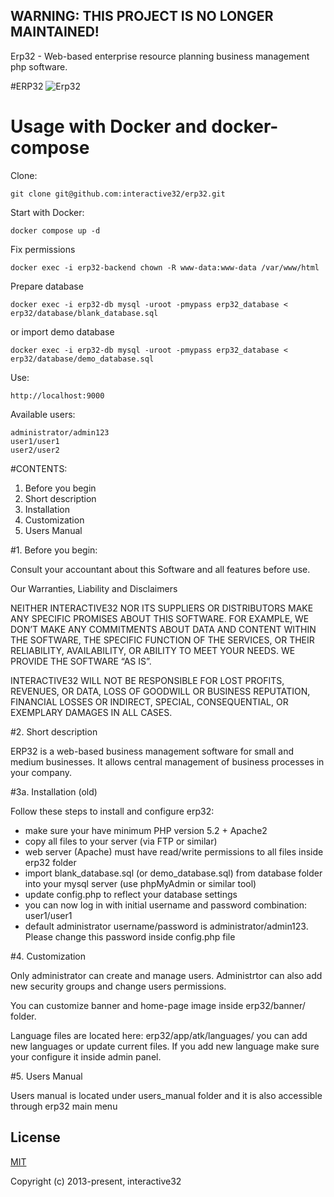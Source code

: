 
## WARNING: THIS PROJECT IS NO LONGER MAINTAINED!

Erp32 - Web-based enterprise resource planning business management php software.

#ERP32
![Erp32](http://interactive32.com/resources/erp32_github.jpg)

# Usage with Docker and docker-compose
Clone:
```
git clone git@github.com:interactive32/erp32.git
```

Start with Docker:
```
docker compose up -d
```

Fix permissions
```
docker exec -i erp32-backend chown -R www-data:www-data /var/www/html
```
Prepare database
```
docker exec -i erp32-db mysql -uroot -pmypass erp32_database < erp32/database/blank_database.sql
```
or import demo database
```
docker exec -i erp32-db mysql -uroot -pmypass erp32_database < erp32/database/demo_database.sql
```

Use:
```
http://localhost:9000
```

Available users:
```
administrator/admin123
user1/user1
user2/user2
```


#CONTENTS:


1. Before you begin
2. Short description
3. Installation
4. Customization
5. Users Manual


#1. Before you begin:

Consult your accountant about this Software and all features before use.

Our Warranties, Liability and Disclaimers

NEITHER INTERACTIVE32 NOR ITS SUPPLIERS OR DISTRIBUTORS MAKE ANY SPECIFIC PROMISES ABOUT THIS SOFTWARE. FOR EXAMPLE, WE DON’T MAKE ANY COMMITMENTS ABOUT DATA AND CONTENT WITHIN THE SOFTWARE, THE SPECIFIC FUNCTION OF THE SERVICES, OR THEIR RELIABILITY, AVAILABILITY, OR ABILITY TO MEET YOUR NEEDS. WE PROVIDE THE SOFTWARE “AS IS”.

INTERACTIVE32 WILL NOT BE RESPONSIBLE FOR LOST PROFITS, REVENUES, OR DATA, LOSS OF GOODWILL OR BUSINESS REPUTATION, FINANCIAL LOSSES OR INDIRECT, SPECIAL, CONSEQUENTIAL, OR EXEMPLARY DAMAGES IN ALL CASES.



#2. Short description

ERP32 is a web-based business management software for small and medium businesses. It allows central management of business processes in your company. 
 


#3a. Installation (old)

Follow these steps to install and configure erp32:

- make sure your have minimum PHP version 5.2 + Apache2
- copy all files to your server (via FTP or similar)
- web server (Apache) must have read/write permissions to all files inside erp32 folder
- import blank_database.sql (or demo_database.sql) from database folder into your mysql server (use phpMyAdmin or similar tool)
- update config.php to reflect your database settings
- you can now log in with initial username and password combination: user1/user1
- default administrator username/password is administrator/admin123. Please change this password inside config.php file



#4. Customization

Only administrator can create and manage users. Administrtor can also add new security groups and change users permissions.

You can customize banner and home-page image inside erp32/banner/ folder.

Language files are located here: erp32/app/atk/languages/ you can add new languages or update current files. 
If you add new language make sure your configure it inside admin panel.


#5. Users Manual

Users manual is located under users_manual folder and it is also accessible through erp32 main menu



## License

[MIT](http://opensource.org/licenses/MIT)

Copyright (c) 2013-present, interactive32
